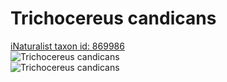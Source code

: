 
Trichocereus candicans
======================
  
[iNaturalist taxon id: 869986](https://www.inaturalist.org/taxa/869986)  
![Trichocereus candicans](https://inaturalist-open-data.s3.amazonaws.com/photos/30287943/medium.jpeg)  
![Trichocereus candicans](https://inaturalist-open-data.s3.amazonaws.com/photos/30287960/medium.jpeg)
